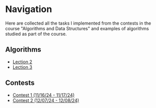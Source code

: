 # Navigation
Here are collected all the tasks I implemented from the contests in the course "Algorithms and Data Structures" and examples of algorithms studied as part of the course.  

## Algorithms
- [Lection 2](https://github.com/sofa797/HSE/tree/main/course_algorithms/practice_algorithms/lec2_simplesortings)
- [Lection 3](https://github.com/sofa797/HSE/tree/main/course_algorithms/practice_algorithms/lec3_recursion_and_sortings)

## Contests
- [Contest 1 (11/16/24 - 11/17/24)](https://github.com/sofa797/HSE/tree/main/course_algorithms/contests/1st_contest)
- [Contest 2 (12/07/24 - 12/08/24)](https://github.com/sofa797/HSE/tree/main/course_algorithms/contests/2nd_contest)
